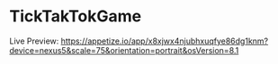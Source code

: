 # TickTakTokGame
 Live Preview:
 https://appetize.io/app/x8xjwx4njubhxuqfye86dg1knm?device=nexus5&scale=75&orientation=portrait&osVersion=8.1
 
